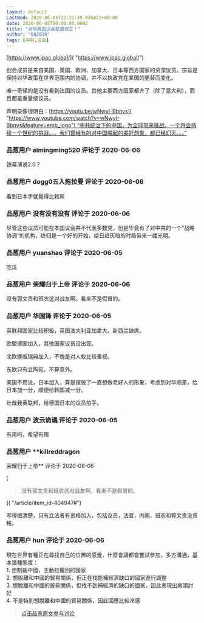 ```yaml
---
layout: default
Lastmod: 2020-06-05T22:21:49.835822+00:00
date: 2020-06-05T00:00:00.000Z
title: "对华跨国议会联盟成立！"
author: "EQ2019"
tags: [中共,议会]
---
```


[https://www.ipac.global/]( "https://www.ipac.global/")  
  
创会成员是来自美国、英国、欧洲、加拿大、日本等西方国家的资深议员。宗旨是保持对华政策在世界范围内的协调，并不以执政党在某国的更替而变化。  
  
唯一奇怪的是没有看到法国的议员。其他主要西方国家都齐了（除了意大利），而且都是重量级议员。  
  
声明录像很明白：[https://youtu.be/wNwyI-Bbnvs]( "https://www.youtube.com/watch?v=wNwyI-Bbnvs&feature=emb_logo") “中共统治下的中国，为全球带来挑战，一个将会持续一个世纪的挑战。。。我们曾经有的对中国崛起的美好想象，都已经幻灭。。。”

            
### 品葱用户 **aimingming520** 评论于 2020-06-06
        
铁幕演说2.0？
        


            
### 品葱用户 **dogg0五入拖拉曼** 评论于 2020-06-06
        
看到日本字就覺得比較屌
        


            
### 品葱用户 **没有没有没有** 评论于 2020-06-06
        
尽管这些议员可能在本国议会并不代表多数党，但是毕竟有了对中共的一个”战略协调“的机构，终归是一个好的开始，给日趋灰暗的时局带来一缕光明。
        


            
### 品葱用户 **yuanshao** 评论于 2020-06-05
        
吃瓜
        


            
### 品葱用户 **荣耀归于上帝** 评论于 2020-06-06
        
没有郭文贵和班农这对战友啊。看来不是假冒的。
        


            
### 品葱用户 **华国锋** 评论于 2020-06-05
        
英联邦国家比较积极，英国澳大利亚加拿大。新西兰缺席。  
  
欧盟德国加入，其他国家议员没出现。  
  
北欧挪威瑞典加入，不愧是对人权比较重视。  
  
东欧只有立陶宛，不算意外。  
  
美国不用说，日本加入，算是摆脱了一直想做老好人的形象，考虑到对华顺差，给日本加一分，顺便给韩国减一分。  
  
壮哉我英联邦，给德国日本的议员拍手。
        


            
### 品葱用户 **波云诡谲** 评论于 2020-06-05
        
有用吗，希望有用
        


            
### 品葱用户 **killreddragon 
荣耀归于上帝** 评论于 2020-06-06
        
[

> 没有郭文贵和班农这对战友啊。看来不是假冒的。

]( "/article/item_id-404947#")  
  
写得很清楚，只有立法者有资格加入，包括议员，法官，内阁，班农和郭文贵没资格。
        


            
### 品葱用户 **hun** 评论于 2020-06-06
        
現在世界有種正在尋找自己的位置的感覺，什麼會議都會嘗試參加，多方溝通，基本幾種態度：  
1\. 想制裁中國，主動拉攏別的國家  
2\. 想脫離和中國的貿易關係，但正在找能補經濟缺口的國家進行調整  
3\. 想脫離和中國的貿易關係，但找不到補經濟的缺口的國家，因此表現出兩頭討好  
4\. 不是特別想脫離和中國的貿易關係，因此回應比較冷感
        






> [点击品葱原文参与讨论](https://pincong.rocks/article/20048?warning)

